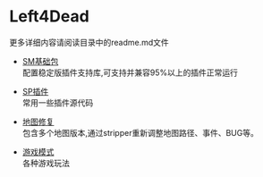 # Left4Dead
更多详细内容请阅读目录中的readme.md文件

- [SM基础包](/SM基础包/)  
 配置稳定版插件支持库,可支持并兼容95%以上的插件正常运行
 
 - [SP插件](/SP插件/)  
 常用一些插件源代码
 
 - [地图修复](/地图修复%20MapFix/)  
 包含多个地图版本,通过stripper重新调整地图路径、事件、BUG等。

 - [游戏模式](/游戏模式/)  
 各种游戏玩法